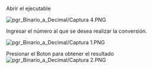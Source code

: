 Abrir el ejecutable

![pgr_Binario_a_Decimal/Captura 4.PNG
](https://github.com/Jarvicf/ucc.computer.arquitecture2.0/blob/main/pgr_Decimal_a_Binario/Captura%204.PNG)

Ingresar el número al que se desea realizar la conversión.

![pgr_Binario_a_Decimal/Captura 1.PNG
](https://github.com/Jarvicf/ucc.computer.arquitecture2.0/blob/main/pgr_Decimal_a_Binario/Captura%201.PNG)

Presionar el Boton para obtener el resultado
![pgr_Binario_a_Decimal/Captura 2.PNG
](https://github.com/Jarvicf/ucc.computer.arquitecture2.0/blob/main/pgr_Decimal_a_Binario/Captura%202.PNG)
